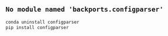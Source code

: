 ## `No module named 'backports.configparser'`

```python
conda uninstall configparser
pip install configparser
  ```
